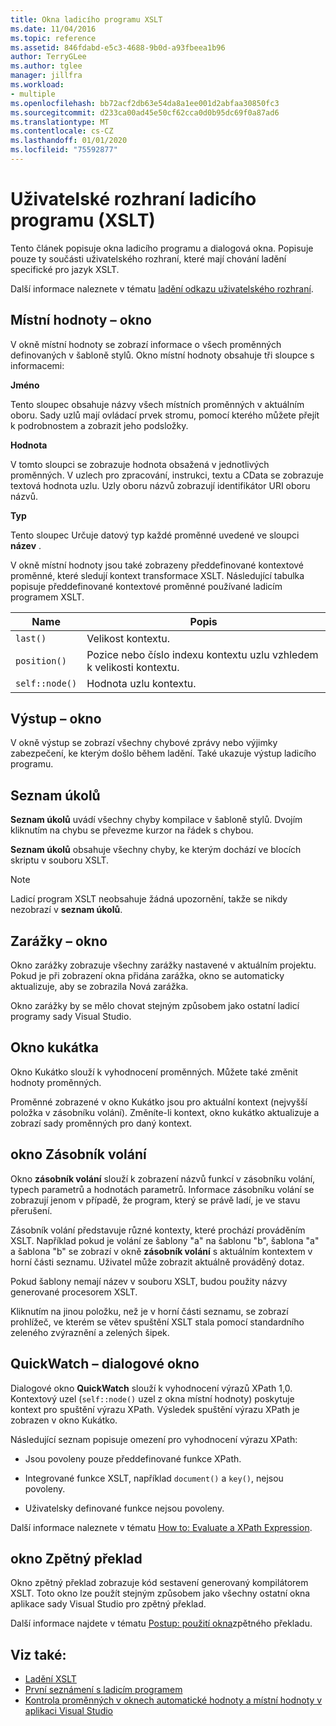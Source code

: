 ```yaml
---
title: Okna ladicího programu XSLT
ms.date: 11/04/2016
ms.topic: reference
ms.assetid: 846fdabd-e5c3-4688-9b0d-a93fbeea1b96
author: TerryGLee
ms.author: tglee
manager: jillfra
ms.workload:
- multiple
ms.openlocfilehash: bb72acf2db63e54da8a1ee001d2abfaa30850fc3
ms.sourcegitcommit: d233ca00ad45e50cf62cca0d0b95dc69f0a87ad6
ms.translationtype: MT
ms.contentlocale: cs-CZ
ms.lasthandoff: 01/01/2020
ms.locfileid: "75592877"
---
```

# <a name="debugger-user-interface-xslt"></a>Uživatelské rozhraní ladicího programu (XSLT)

Tento článek popisuje okna ladicího programu a dialogová okna. Popisuje pouze ty součásti uživatelského rozhraní, které mají chování ladění specifické pro jazyk XSLT.

Další informace naleznete v tématu [ladění odkazu uživatelského rozhraní](../debugger/debugging-user-interface-reference.md).

## <a name="locals-window"></a>Místní hodnoty – okno

V okně místní hodnoty se zobrazí informace o všech proměnných definovaných v šabloně stylů. Okno místní hodnoty obsahuje tři sloupce s informacemi:

**Jméno**

Tento sloupec obsahuje názvy všech místních proměnných v aktuálním oboru. Sady uzlů mají ovládací prvek stromu, pomocí kterého můžete přejít k podrobnostem a zobrazit jeho podsložky.

**Hodnota**

V tomto sloupci se zobrazuje hodnota obsažená v jednotlivých proměnných. V uzlech pro zpracování, instrukci, textu a CData se zobrazuje textová hodnota uzlu. Uzly oboru názvů zobrazují identifikátor URI oboru názvů.

**Typ**

Tento sloupec Určuje datový typ každé proměnné uvedené ve sloupci **název** .

V okně místní hodnoty jsou také zobrazeny předdefinované kontextové proměnné, které sledují kontext transformace XSLT. Následující tabulka popisuje předdefinované kontextové proměnné používané ladicím programem XSLT.

|Name|Popis|
|-|-----------------|
|`last()`|Velikost kontextu.|
|`position()`|Pozice nebo číslo indexu kontextu uzlu vzhledem k velikosti kontextu.|
|`self::node()`|Hodnota uzlu kontextu.|

## <a name="output-window"></a>Výstup – okno

V okně výstup se zobrazí všechny chybové zprávy nebo výjimky zabezpečení, ke kterým došlo během ladění. Také ukazuje výstup ladicího programu.

## <a name="task-list"></a>Seznam úkolů

**Seznam úkolů** uvádí všechny chyby kompilace v šabloně stylů. Dvojím kliknutím na chybu se převezme kurzor na řádek s chybou.

**Seznam úkolů** obsahuje všechny chyby, ke kterým dochází ve blocích skriptu v souboru XSLT.

> [!NOTE]
> Ladicí program XSLT neobsahuje žádná upozornění, takže se nikdy nezobrazí v **seznam úkolů**.

## <a name="breakpoints-window"></a>Zarážky – okno

Okno zarážky zobrazuje všechny zarážky nastavené v aktuálním projektu. Pokud je při zobrazení okna přidána zarážka, okno se automaticky aktualizuje, aby se zobrazila Nová zarážka.

Okno zarážky by se mělo chovat stejným způsobem jako ostatní ladicí programy sady Visual Studio.

## <a name="watch-window"></a>Okno kukátka

Okno Kukátko slouží k vyhodnocení proměnných. Můžete také změnit hodnoty proměnných.

Proměnné zobrazené v okno Kukátko jsou pro aktuální kontext (nejvyšší položka v zásobníku volání). Změníte-li kontext, okno kukátko aktualizuje a zobrazí sady proměnných pro daný kontext.

## <a name="call-stack-window"></a>okno Zásobník volání

Okno **zásobník volání** slouží k zobrazení názvů funkcí v zásobníku volání, typech parametrů a hodnotách parametrů. Informace zásobníku volání se zobrazují jenom v případě, že program, který se právě ladí, je ve stavu přerušení.

Zásobník volání představuje různé kontexty, které prochází prováděním XSLT. Například pokud je volání ze šablony "a" na šablonu "b", šablona "a" a šablona "b" se zobrazí v okně **zásobník volání** s aktuálním kontextem v horní části seznamu. Uživatel může zobrazit aktuálně prováděný dotaz.

Pokud šablony nemají název v souboru XSLT, budou použity názvy generované procesorem XSLT.

Kliknutím na jinou položku, než je v horní části seznamu, se zobrazí prohlížeč, ve kterém se větev spuštění XSLT stala pomocí standardního zeleného zvýraznění a zelených šipek.

## <a name="quickwatch-dialog-box"></a>QuickWatch – dialogové okno

Dialogové okno **QuickWatch** slouží k vyhodnocení výrazů XPath 1,0. Kontextový uzel (`self::node()` uzel z okna místní hodnoty) poskytuje kontext pro spuštění výrazu XPath. Výsledek spuštění výrazu XPath je zobrazen v okno Kukátko.

Následující seznam popisuje omezení pro vyhodnocení výrazu XPath:

- Jsou povoleny pouze předdefinované funkce XPath.

- Integrované funkce XSLT, například `document()` a `key()`, nejsou povoleny.

- Uživatelsky definované funkce nejsou povoleny.

Další informace naleznete v tématu [How to: Evaluate a XPath Expression](../xml-tools/how-to-evaluate-an-xpath-expression.md).

## <a name="disassembly-window"></a>okno Zpětný překlad

Okno zpětný překlad zobrazuje kód sestavení generovaný kompilátorem XSLT. Toto okno lze použít stejným způsobem jako všechny ostatní okna aplikace sady Visual Studio pro zpětný překlad.

Další informace najdete v tématu [Postup: použití okna](../debugger/how-to-use-the-disassembly-window.md)zpětného překladu.

## <a name="see-also"></a>Viz také:

- [Ladění XSLT](../xml-tools/debugging-xslt.md)
- [První seznámení s ladicím programem](../debugger/debugger-feature-tour.md)
- [Kontrola proměnných v oknech automatické hodnoty a místní hodnoty v aplikaci Visual Studio](../debugger/autos-and-locals-windows.md)
